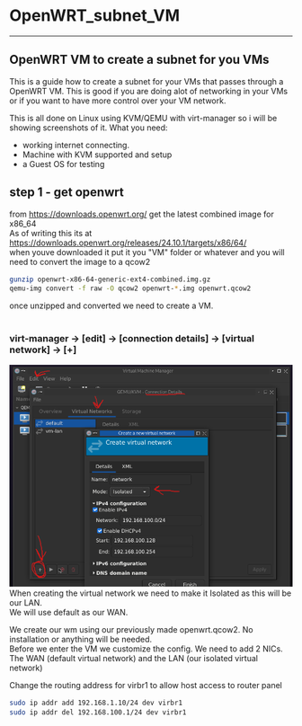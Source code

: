 # OpenWRT_subnet_VM
--------------------------------------------------------------------
## OpenWRT VM to create a subnet for you VMs
This is a guide how to create a subnet for your VMs that passes through a OpenWRT VM.
This is good if you are doing alot of networking in your VMs or if you want to have more control
over your VM network.

This is all done on Linux using KVM/QEMU with virt-manager so i will be showing screenshots of it.
What you need:
- working internet connecting.
- Machine with KVM supported and setup
- a Guest OS for testing

## step 1 - get openwrt
from https://downloads.openwrt.org/ get the latest combined image for x86_64 <br />
As of writing this its at https://downloads.openwrt.org/releases/24.10.1/targets/x86/64/ <br />
when youve downloaded it put it you "VM" folder or whatever and you will need to convert the image to a qcow2 <br /> 

```bash
gunzip openwrt-x86-64-generic-ext4-combined.img.gz
qemu-img convert -f raw -O qcow2 openwrt-*.img openwrt.qcow2
```
once unzipped and converted we need to create a VM. <br />
<br /> 
### virt-manager -> [edit] -> [connection details] -> [virtual network] -> [+] <br />
![Alt text](/Screenshot_2025-06-20_12-10-14.png?raw=true "virt-manager")
When creating the virtual network we need to make it Isolated as this will be our LAN. <br />
We will use default as our WAN. <br />

We create our wm using our previously made openwrt.qcow2. No installation or anything will be needed. <br />
Before we enter the VM we customize the config. We need to add 2 NICs. The WAN (default virtual network) and the LAN (our isolated virtual network) <br />



Change the routing address for virbr1 to allow host access to router panel
```bash
sudo ip addr add 192.168.1.10/24 dev virbr1
sudo ip addr del 192.168.100.1/24 dev virbr1
```

